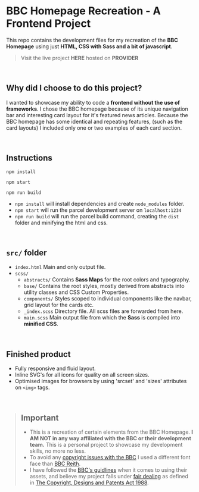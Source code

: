 # BBC Homepage Recreation - A Frontend Project

This repo contains the development files for my recreation of the **BBC Homepage** using just **HTML, CSS with Sass and a bit of javascript**.

> Visit the live project **HERE** hosted on **PROVIDER**

<br>

## Why did I choose to do this project?

I wanted to showcase my ability to code a **frontend without the use of frameworks**. I chose the BBC homepage because of its unique navigation
bar and interesting card layout for it's featured news articles. Because the BBC homepage has some identical and repeating features, (such as the card layouts) I included only one or two examples of each card section.

<br>

## Instructions

```
npm install

npm start

npm run build
```

- `npm install` will install dependencies and create `node_modules` folder.
- `npm start` will run the parcel development server on `localhost:1234`
- `npm run build` will run the parcel build command, creating the `dist` folder and minifying the html and css.

<br>

## `src/` folder

- `index.html` Main and only output file.
- `scss/`
  - `abstracts/` Contains **Sass Maps** for the root colors and typography.
  - `base/` Contains the root styles, mostly derived from abstracts into utility classes and CSS Custom Properties.
  - `components/` Styles scoped to individual components like the navbar, grid layout for the cards etc.
  - `_index.scss` Directory file. All scss files are forwarded from here.
  - `main.scss` Main output file from which the **Sass** is compiled into **minified CSS**.

<br>

## Finished product

- Fully responsive and fluid layout.
- Inline SVG's for all icons for quality on all screen sizes.
- Optimised images for browsers by using 'srcset' and 'sizes' attributes on `<img>` tags.

<br>

> ## Important
>
> - This is a recreation of certain elements from the BBC Homepage. **I AM NOT in any way affiliated with the BBC or their development team.** This is a personal project to showcase my development skills, no more no less.
> - To avoid any [copyright issues with the BBC] I used a different font face than [BBC Reith].
> - I have followed the [BBC's guidlines] when it comes to using their assets, and believe my project falls under [fair dealing] as defined in [The Copyright, Designs and Patents Act 1988].

[copyright issues with the bbc]: https://www.bbc.co.uk/branding/reith-font
[bbc reith]: https://www.bbc.co.uk/gel/articles/introducing-bbc-reith
[fair dealing]: https://www.gov.uk/guidance/exceptions-to-copyright#fair-dealing
[bbc's guidlines]: https://www.bbc.co.uk/branding/logo-use/student
[the copyright, designs and patents act 1988]: https://www.legislation.gov.uk/ukpga/1988/48/section/29/1993-11-05?timeline=true
